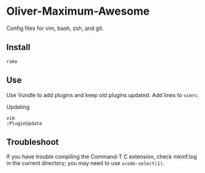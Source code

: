 Oliver-Maximum-Awesome
===============

Config files for vim, bash, zsh, and git.

Install
-------

    rake


Use
---

Use Vundle to add plugins and keep old plugins updated. Add lines to `vimrc`.

Updating

    vim
    :PluginUpdate

Troubleshoot
------------

If you have trouble compiling the Command-T C extension, check mkmf.log in the
current directory; you may need to use `xcode-select(1)`.

